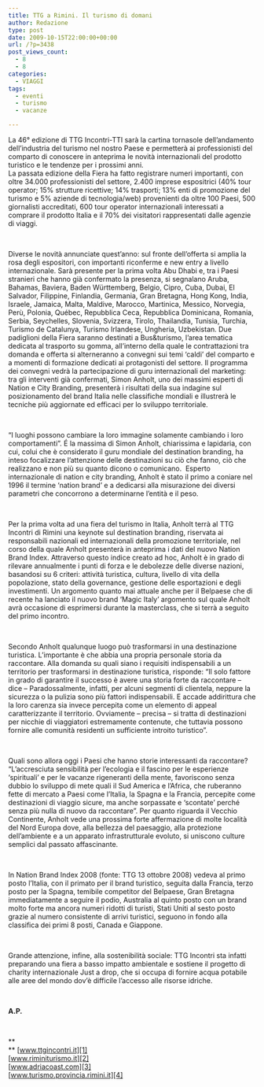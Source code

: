 ```yaml
---
title: TTG a Rimini. Il turismo di domani
author: Redazione
type: post
date: 2009-10-15T22:00:00+00:00
url: /?p=3438
post_views_count:
  - 8
  - 8
categories:
  - VIAGGI
tags:
  - eventi
  - turismo
  - vacanze

---
```

La 46&deg; edizione di TTG Incontri&#45;TTI sar&agrave; la cartina tornasole dell&#8217;andamento dell&#8217;industria del turismo nel nostro Paese e permetter&agrave; ai professionisti del comparto di conoscere in anteprima le novit&agrave; internazionali del prodotto turistico e le tendenze per i prossimi anni.  
La passata edizione della Fiera ha fatto registrare numeri importanti, con oltre 34.000 professionisti del settore, 2.400 imprese espositrici (40% tour operator; 15% strutture ricettive; 14% trasporti; 13% enti di promozione del turismo e 5% aziende di tecnologia/web) provenienti da oltre 100 Paesi, 500 giornalisti accreditati, 600 tour operator internazionali interessati a comprare il prodotto Italia e il 70% dei visitatori rappresentati dalle agenzie di viaggi.

&nbsp;

Diverse le novit&agrave; annunciate quest&#8217;anno: sul fronte dell&#8217;offerta si amplia la rosa degli espositori, con importanti riconferme e new entry a livello internazionale. Sar&agrave; presente per la prima volta Abu Dhabi e, tra i Paesi stranieri che hanno gi&agrave; confermato la presenza, si segnalano Aruba, Bahamas, Baviera, Baden W&uuml;rttemberg, Belgio, Cipro, Cuba, Dubai, El Salvador, Filippine, Finlandia, Germania, Gran Bretagna, Hong Kong, India, Israele, Jamaica, Malta, Maldive, Marocco, Martinica, Messico, Norvegia, Per&ugrave;, Polonia, Qu&eacute;bec, Repubblica Ceca, Repubblica Dominicana, Romania, Serbia, Seychelles, Slovenia, Svizzera, Tirolo, Thailandia, Tunisia, Turchia, Turismo de Catalunya, Turismo Irlandese, Ungheria, Uzbekistan. Due padiglioni della Fiera saranno destinati a Bus&turismo, l&#8217;area tematica dedicata al trasporto su gomma, all&#8217;interno della quale le contrattazioni tra domanda e offerta si alterneranno a convegni sui temi &#8216;caldi&#8217; del comparto e a momenti di formazione dedicati ai protagonisti del settore. Il programma dei convegni vedr&agrave; la partecipazione di guru internazionali del marketing: tra gli interventi gi&agrave; confermati, Simon Anholt, uno dei massimi esperti di Nation e City Branding, presenter&agrave; i risultati della sua indagine sul posizionamento del brand Italia nelle classifiche mondiali e illustrer&agrave; le tecniche pi&ugrave; aggiornate ed efficaci per lo sviluppo territoriale.

&nbsp;

&ldquo;I luoghi possono cambiare la loro immagine solamente cambiando i loro comportamenti&rdquo;. &Eacute; la massima di Simon Anholt, chiarissima e lapidaria, con cui, colui che &egrave; considerato il guru mondiale del destination branding, ha inteso focalizzare l&#8217;attenzione delle destinazioni su ci&ograve; che fanno, ci&ograve; che realizzano e non pi&ugrave; su quanto dicono o comunicano.&nbsp; Esperto internazionale di nation e city branding, Anholt &egrave; stato il primo a coniare nel 1996 il termine &#8216;nation brand&#8217; e a dedicarsi alla misurazione dei diversi parametri che concorrono a determinarne l&#8217;entit&agrave; e il peso.

&nbsp;

Per la prima volta ad una fiera del turismo in Italia, Anholt terr&agrave; al TTG Incontri di Rimini una keynote sul destination branding, riservata ai responsabili nazionali ed internazionali della promozione territoriale, nel corso della quale Anholt presenter&agrave; in anteprima i dati del nuovo Nation Brand Index. Attraverso questo indice creato ad hoc, Anholt &egrave; in grado di rilevare annualmente i punti di forza e le debolezze delle diverse nazioni, basandosi su 6 criteri: attivit&agrave; turistica, cultura, livello di vita della popolazione, stato della governance, gestione delle esportazioni e degli investimenti. Un argomento quanto mai attuale anche per il Belpaese che di recente ha lanciato il nuovo brand &#8216;Magic Italy&#8217; argomento sul quale Anholt avr&agrave; occasione di esprimersi durante la masterclass, che si terr&agrave; a seguito del primo incontro.

&nbsp;

Secondo Anholt qualunque luogo pu&ograve; trasformarsi in una destinazione turistica. L&#8217;importante &egrave; che abbia una propria personale storia da raccontare. Alla domanda su quali siano i requisiti indispensabili a un territorio per trasformarsi in destinazione turistica, risponde: &ldquo;Il solo fattore in grado di garantire il successo &egrave; avere una storia forte da raccontare &ndash; dice &ndash; Paradossalmente, infatti, per alcuni segmenti di clientela, neppure la sicurezza o la pulizia sono pi&ugrave; fattori indispensabili. E accade addirittura che la loro carenza sia invece percepita come un elemento di appeal caratterizzante il territorio. Ovviamente &ndash; precisa &ndash; si tratta di destinazioni per nicchie di viaggiatori estremamente contenute, che tuttavia possono fornire alle comunit&agrave; residenti un sufficiente introito turistico&rdquo;.

&nbsp;

Quali sono allora oggi i Paesi che hanno storie interessanti da raccontare? &ldquo;L&#8217;accresciuta sensibilit&agrave; per l&#8217;ecologia e il fascino per le esperienze &#8216;spirituali&#8217; e per le vacanze rigeneranti della mente, favoriscono senza dubbio lo sviluppo di mete quali il Sud America e l&#8217;Africa, che ruberanno fette di mercato a Paesi come l&#8217;Italia, la Spagna e la Francia, percepite come destinazioni di viaggio sicure, ma anche sorpassate e &#8216;scontate&#8217; perch&eacute; senza pi&ugrave; nulla di nuovo da raccontare&rdquo;. Per quanto riguarda il Vecchio Continente, Anholt vede una prossima forte affermazione di molte localit&agrave; del Nord Europa dove, alla bellezza del paesaggio, alla protezione dell&#8217;ambiente e a un apparato infrastrutturale evoluto, si uniscono culture semplici dal passato affascinante.

&nbsp;

In Nation Brand Index 2008 (fonte: TTG 13 ottobre 2008) vedeva al primo posto l&#8217;Italia, con il primato per il brand turistico, seguita dalla Francia, terzo posto per la Spagna, temibile competitor del Belpaese, Gran Bretagna immediatamente a seguire il podio, Australia al quinto posto con un brand molto forte ma ancora numeri ridotti di turisti, Stati Uniti al sesto posto grazie al numero consistente di arrivi turistici, seguono in fondo alla classifica dei primi 8 posti, Canada e Giappone.

&nbsp;

Grande attenzione, infine, alla sostenibilit&agrave; sociale: TTG Incontri sta infatti preparando una fiera a basso impatto ambientale e sostiene il progetto di charity internazionale Just a drop, che si occupa di fornire acqua potabile alle aree del mondo dov&#8217;&egrave; difficile l&#8217;accesso alle risorse idriche.

&nbsp;

**A.P.**

&nbsp;

**  
** [www.ttgincontri.it][1]  
[www.riminiturismo.it][2]  
[www.adriacoast.com][3]  
[www.turismo.provincia.rimini.it][4]

 [1]: https://www.ttgincontri.it
 [2]: https://www.riminiturismo.it
 [3]: https://www.adriacoast.com
 [4]: https://www.turismo.provincia.rimini.it